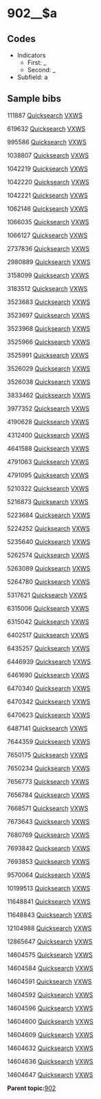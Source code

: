 # 902\_\_$a

## Codes

-   Indicators
    -   First: \_
    -   Second: \_
-   Subfield: a

## Sample bibs

111887 [Quicksearch](https://search.library.yale.edu/catalog/111887) [VXWS](http://prodorbis.library.yale.edu:7014/vxws/GetHoldingsService?bibId=111887)

619632 [Quicksearch](https://search.library.yale.edu/catalog/619632) [VXWS](http://prodorbis.library.yale.edu:7014/vxws/GetHoldingsService?bibId=619632)

995586 [Quicksearch](https://search.library.yale.edu/catalog/995586) [VXWS](http://prodorbis.library.yale.edu:7014/vxws/GetHoldingsService?bibId=995586)

1038807 [Quicksearch](https://search.library.yale.edu/catalog/1038807) [VXWS](http://prodorbis.library.yale.edu:7014/vxws/GetHoldingsService?bibId=1038807)

1042219 [Quicksearch](https://search.library.yale.edu/catalog/1042219) [VXWS](http://prodorbis.library.yale.edu:7014/vxws/GetHoldingsService?bibId=1042219)

1042220 [Quicksearch](https://search.library.yale.edu/catalog/1042220) [VXWS](http://prodorbis.library.yale.edu:7014/vxws/GetHoldingsService?bibId=1042220)

1042221 [Quicksearch](https://search.library.yale.edu/catalog/1042221) [VXWS](http://prodorbis.library.yale.edu:7014/vxws/GetHoldingsService?bibId=1042221)

1062146 [Quicksearch](https://search.library.yale.edu/catalog/1062146) [VXWS](http://prodorbis.library.yale.edu:7014/vxws/GetHoldingsService?bibId=1062146)

1066035 [Quicksearch](https://search.library.yale.edu/catalog/1066035) [VXWS](http://prodorbis.library.yale.edu:7014/vxws/GetHoldingsService?bibId=1066035)

1066127 [Quicksearch](https://search.library.yale.edu/catalog/1066127) [VXWS](http://prodorbis.library.yale.edu:7014/vxws/GetHoldingsService?bibId=1066127)

2737836 [Quicksearch](https://search.library.yale.edu/catalog/2737836) [VXWS](http://prodorbis.library.yale.edu:7014/vxws/GetHoldingsService?bibId=2737836)

2980889 [Quicksearch](https://search.library.yale.edu/catalog/2980889) [VXWS](http://prodorbis.library.yale.edu:7014/vxws/GetHoldingsService?bibId=2980889)

3158099 [Quicksearch](https://search.library.yale.edu/catalog/3158099) [VXWS](http://prodorbis.library.yale.edu:7014/vxws/GetHoldingsService?bibId=3158099)

3183512 [Quicksearch](https://search.library.yale.edu/catalog/3183512) [VXWS](http://prodorbis.library.yale.edu:7014/vxws/GetHoldingsService?bibId=3183512)

3523683 [Quicksearch](https://search.library.yale.edu/catalog/3523683) [VXWS](http://prodorbis.library.yale.edu:7014/vxws/GetHoldingsService?bibId=3523683)

3523697 [Quicksearch](https://search.library.yale.edu/catalog/3523697) [VXWS](http://prodorbis.library.yale.edu:7014/vxws/GetHoldingsService?bibId=3523697)

3523968 [Quicksearch](https://search.library.yale.edu/catalog/3523968) [VXWS](http://prodorbis.library.yale.edu:7014/vxws/GetHoldingsService?bibId=3523968)

3525966 [Quicksearch](https://search.library.yale.edu/catalog/3525966) [VXWS](http://prodorbis.library.yale.edu:7014/vxws/GetHoldingsService?bibId=3525966)

3525991 [Quicksearch](https://search.library.yale.edu/catalog/3525991) [VXWS](http://prodorbis.library.yale.edu:7014/vxws/GetHoldingsService?bibId=3525991)

3526029 [Quicksearch](https://search.library.yale.edu/catalog/3526029) [VXWS](http://prodorbis.library.yale.edu:7014/vxws/GetHoldingsService?bibId=3526029)

3526038 [Quicksearch](https://search.library.yale.edu/catalog/3526038) [VXWS](http://prodorbis.library.yale.edu:7014/vxws/GetHoldingsService?bibId=3526038)

3833462 [Quicksearch](https://search.library.yale.edu/catalog/3833462) [VXWS](http://prodorbis.library.yale.edu:7014/vxws/GetHoldingsService?bibId=3833462)

3977352 [Quicksearch](https://search.library.yale.edu/catalog/3977352) [VXWS](http://prodorbis.library.yale.edu:7014/vxws/GetHoldingsService?bibId=3977352)

4190628 [Quicksearch](https://search.library.yale.edu/catalog/4190628) [VXWS](http://prodorbis.library.yale.edu:7014/vxws/GetHoldingsService?bibId=4190628)

4312400 [Quicksearch](https://search.library.yale.edu/catalog/4312400) [VXWS](http://prodorbis.library.yale.edu:7014/vxws/GetHoldingsService?bibId=4312400)

4641588 [Quicksearch](https://search.library.yale.edu/catalog/4641588) [VXWS](http://prodorbis.library.yale.edu:7014/vxws/GetHoldingsService?bibId=4641588)

4791063 [Quicksearch](https://search.library.yale.edu/catalog/4791063) [VXWS](http://prodorbis.library.yale.edu:7014/vxws/GetHoldingsService?bibId=4791063)

4791095 [Quicksearch](https://search.library.yale.edu/catalog/4791095) [VXWS](http://prodorbis.library.yale.edu:7014/vxws/GetHoldingsService?bibId=4791095)

5210322 [Quicksearch](https://search.library.yale.edu/catalog/5210322) [VXWS](http://prodorbis.library.yale.edu:7014/vxws/GetHoldingsService?bibId=5210322)

5216873 [Quicksearch](https://search.library.yale.edu/catalog/5216873) [VXWS](http://prodorbis.library.yale.edu:7014/vxws/GetHoldingsService?bibId=5216873)

5223684 [Quicksearch](https://search.library.yale.edu/catalog/5223684) [VXWS](http://prodorbis.library.yale.edu:7014/vxws/GetHoldingsService?bibId=5223684)

5224252 [Quicksearch](https://search.library.yale.edu/catalog/5224252) [VXWS](http://prodorbis.library.yale.edu:7014/vxws/GetHoldingsService?bibId=5224252)

5235640 [Quicksearch](https://search.library.yale.edu/catalog/5235640) [VXWS](http://prodorbis.library.yale.edu:7014/vxws/GetHoldingsService?bibId=5235640)

5262574 [Quicksearch](https://search.library.yale.edu/catalog/5262574) [VXWS](http://prodorbis.library.yale.edu:7014/vxws/GetHoldingsService?bibId=5262574)

5263089 [Quicksearch](https://search.library.yale.edu/catalog/5263089) [VXWS](http://prodorbis.library.yale.edu:7014/vxws/GetHoldingsService?bibId=5263089)

5264780 [Quicksearch](https://search.library.yale.edu/catalog/5264780) [VXWS](http://prodorbis.library.yale.edu:7014/vxws/GetHoldingsService?bibId=5264780)

5317621 [Quicksearch](https://search.library.yale.edu/catalog/5317621) [VXWS](http://prodorbis.library.yale.edu:7014/vxws/GetHoldingsService?bibId=5317621)

6315006 [Quicksearch](https://search.library.yale.edu/catalog/6315006) [VXWS](http://prodorbis.library.yale.edu:7014/vxws/GetHoldingsService?bibId=6315006)

6315042 [Quicksearch](https://search.library.yale.edu/catalog/6315042) [VXWS](http://prodorbis.library.yale.edu:7014/vxws/GetHoldingsService?bibId=6315042)

6402517 [Quicksearch](https://search.library.yale.edu/catalog/6402517) [VXWS](http://prodorbis.library.yale.edu:7014/vxws/GetHoldingsService?bibId=6402517)

6435257 [Quicksearch](https://search.library.yale.edu/catalog/6435257) [VXWS](http://prodorbis.library.yale.edu:7014/vxws/GetHoldingsService?bibId=6435257)

6446939 [Quicksearch](https://search.library.yale.edu/catalog/6446939) [VXWS](http://prodorbis.library.yale.edu:7014/vxws/GetHoldingsService?bibId=6446939)

6461690 [Quicksearch](https://search.library.yale.edu/catalog/6461690) [VXWS](http://prodorbis.library.yale.edu:7014/vxws/GetHoldingsService?bibId=6461690)

6470340 [Quicksearch](https://search.library.yale.edu/catalog/6470340) [VXWS](http://prodorbis.library.yale.edu:7014/vxws/GetHoldingsService?bibId=6470340)

6470342 [Quicksearch](https://search.library.yale.edu/catalog/6470342) [VXWS](http://prodorbis.library.yale.edu:7014/vxws/GetHoldingsService?bibId=6470342)

6470623 [Quicksearch](https://search.library.yale.edu/catalog/6470623) [VXWS](http://prodorbis.library.yale.edu:7014/vxws/GetHoldingsService?bibId=6470623)

6487141 [Quicksearch](https://search.library.yale.edu/catalog/6487141) [VXWS](http://prodorbis.library.yale.edu:7014/vxws/GetHoldingsService?bibId=6487141)

7644359 [Quicksearch](https://search.library.yale.edu/catalog/7644359) [VXWS](http://prodorbis.library.yale.edu:7014/vxws/GetHoldingsService?bibId=7644359)

7650175 [Quicksearch](https://search.library.yale.edu/catalog/7650175) [VXWS](http://prodorbis.library.yale.edu:7014/vxws/GetHoldingsService?bibId=7650175)

7650234 [Quicksearch](https://search.library.yale.edu/catalog/7650234) [VXWS](http://prodorbis.library.yale.edu:7014/vxws/GetHoldingsService?bibId=7650234)

7656773 [Quicksearch](https://search.library.yale.edu/catalog/7656773) [VXWS](http://prodorbis.library.yale.edu:7014/vxws/GetHoldingsService?bibId=7656773)

7656784 [Quicksearch](https://search.library.yale.edu/catalog/7656784) [VXWS](http://prodorbis.library.yale.edu:7014/vxws/GetHoldingsService?bibId=7656784)

7668571 [Quicksearch](https://search.library.yale.edu/catalog/7668571) [VXWS](http://prodorbis.library.yale.edu:7014/vxws/GetHoldingsService?bibId=7668571)

7673643 [Quicksearch](https://search.library.yale.edu/catalog/7673643) [VXWS](http://prodorbis.library.yale.edu:7014/vxws/GetHoldingsService?bibId=7673643)

7680769 [Quicksearch](https://search.library.yale.edu/catalog/7680769) [VXWS](http://prodorbis.library.yale.edu:7014/vxws/GetHoldingsService?bibId=7680769)

7693842 [Quicksearch](https://search.library.yale.edu/catalog/7693842) [VXWS](http://prodorbis.library.yale.edu:7014/vxws/GetHoldingsService?bibId=7693842)

7693853 [Quicksearch](https://search.library.yale.edu/catalog/7693853) [VXWS](http://prodorbis.library.yale.edu:7014/vxws/GetHoldingsService?bibId=7693853)

9570064 [Quicksearch](https://search.library.yale.edu/catalog/9570064) [VXWS](http://prodorbis.library.yale.edu:7014/vxws/GetHoldingsService?bibId=9570064)

10199513 [Quicksearch](https://search.library.yale.edu/catalog/10199513) [VXWS](http://prodorbis.library.yale.edu:7014/vxws/GetHoldingsService?bibId=10199513)

11648841 [Quicksearch](https://search.library.yale.edu/catalog/11648841) [VXWS](http://prodorbis.library.yale.edu:7014/vxws/GetHoldingsService?bibId=11648841)

11648843 [Quicksearch](https://search.library.yale.edu/catalog/11648843) [VXWS](http://prodorbis.library.yale.edu:7014/vxws/GetHoldingsService?bibId=11648843)

12104988 [Quicksearch](https://search.library.yale.edu/catalog/12104988) [VXWS](http://prodorbis.library.yale.edu:7014/vxws/GetHoldingsService?bibId=12104988)

12865647 [Quicksearch](https://search.library.yale.edu/catalog/12865647) [VXWS](http://prodorbis.library.yale.edu:7014/vxws/GetHoldingsService?bibId=12865647)

14604575 [Quicksearch](https://search.library.yale.edu/catalog/14604575) [VXWS](http://prodorbis.library.yale.edu:7014/vxws/GetHoldingsService?bibId=14604575)

14604584 [Quicksearch](https://search.library.yale.edu/catalog/14604584) [VXWS](http://prodorbis.library.yale.edu:7014/vxws/GetHoldingsService?bibId=14604584)

14604591 [Quicksearch](https://search.library.yale.edu/catalog/14604591) [VXWS](http://prodorbis.library.yale.edu:7014/vxws/GetHoldingsService?bibId=14604591)

14604592 [Quicksearch](https://search.library.yale.edu/catalog/14604592) [VXWS](http://prodorbis.library.yale.edu:7014/vxws/GetHoldingsService?bibId=14604592)

14604596 [Quicksearch](https://search.library.yale.edu/catalog/14604596) [VXWS](http://prodorbis.library.yale.edu:7014/vxws/GetHoldingsService?bibId=14604596)

14604600 [Quicksearch](https://search.library.yale.edu/catalog/14604600) [VXWS](http://prodorbis.library.yale.edu:7014/vxws/GetHoldingsService?bibId=14604600)

14604609 [Quicksearch](https://search.library.yale.edu/catalog/14604609) [VXWS](http://prodorbis.library.yale.edu:7014/vxws/GetHoldingsService?bibId=14604609)

14604632 [Quicksearch](https://search.library.yale.edu/catalog/14604632) [VXWS](http://prodorbis.library.yale.edu:7014/vxws/GetHoldingsService?bibId=14604632)

14604636 [Quicksearch](https://search.library.yale.edu/catalog/14604636) [VXWS](http://prodorbis.library.yale.edu:7014/vxws/GetHoldingsService?bibId=14604636)

14604647 [Quicksearch](https://search.library.yale.edu/catalog/14604647) [VXWS](http://prodorbis.library.yale.edu:7014/vxws/GetHoldingsService?bibId=14604647)

**Parent topic:**[902](../../tags/902/902.md)

